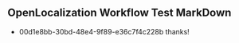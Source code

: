 ## OpenLocalization Workflow Test MarkDown
* 00d1e8bb-30bd-48e4-9f89-e36c7f4c228b thanks!

<!--HONumber=Oct16_HO2-->


